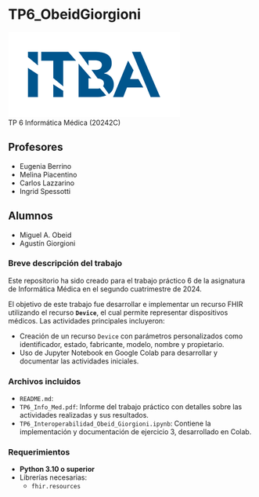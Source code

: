 # TP6_ObeidGiorgioni  
![image](images/logoitba%20(1).png)  
TP 6 Informática Médica (20242C)  

## Profesores  
* Eugenia Berrino  
* Melina Piacentino  
* Carlos Lazzarino  
* Ingrid Spessotti  

## Alumnos  
* Miguel A. Obeid  
* Agustín Giorgioni  

### Breve descripción del trabajo  
Este repositorio ha sido creado para el trabajo práctico 6 de la asignatura de Informática Médica en el segundo cuatrimestre de 2024.  

El objetivo de este trabajo fue desarrollar e implementar un recurso FHIR utilizando el recurso **`Device`**, el cual permite representar dispositivos médicos. Las actividades principales incluyeron:  
- Creación de un recurso `Device` con parámetros personalizados como identificador, estado, fabricante, modelo, nombre y propietario.  
- Uso de Jupyter Notebook en Google Colab para desarrollar y documentar las actividades iniciales.  

### Archivos incluidos  
- `README.md`: 
- `TP6_Info_Med.pdf`: Informe del trabajo práctico con detalles sobre las actividades realizadas y sus resultados.  
- `TP6_Interoperabilidad_Obeid_Giorgioni.ipynb`: Contiene la implementación y documentación de ejercicio 3, desarrollado en Colab.  

### Requerimientos  
- **Python 3.10 o superior**  
- Librerías necesarias:  
  - `fhir.resources`  
